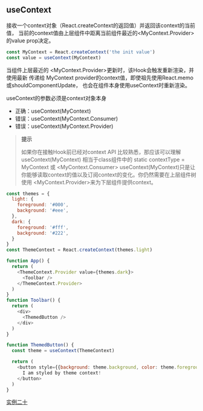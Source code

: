 
## useContext

接收一个context对象（React.createContext的返回值）并返回该context的当前值，
当前的context值由上层组件中距离当前组件最近的<MyContext.Provider>的value prop决定。

```js
const MyContext = React.createContext('the init value')
const value = useContext(MyContext)
```

当组件上层最近的 <MyContext.Provider>更新时，该Hook会触发重新渲染，并使用最新
传递给 MyContext provider的context值，即使祖先使用React.memo或shouldComponentUpdate，
也会在组件本身使用useContext时重新渲染。

useContext的参数必须是context对象本身

- 正确：useContext(MyContext)
- 错误：useContext(MyContext.Consumer)
- 错误：useContext(MyContext.Provider)

> **提示**
>
> 如果你在接触Hook前已经对context API 比较熟悉，那应该可以理解 useContext(MyContext)
> 相当于class组件中的 static contextType = MyContext 或 <MyContext.Consumer>
> useContext(MyContext)只是让你能够读取context的值以及订阅context的变化。你仍然需要在上层组件树使用 <MyContext.Provider>来为下层组件提供context。

```js
const themes = {
  light: {
    foreground: '#000',
    background: '#eee',
  },
  dark: {
    foreground: '#fff',
    background: '#222',
  }
}
const ThemeContext = React.createContext(themes.light)

function App() {
  return (
    <ThemeContext.Provider value={themes.dark}>
      <Toolbar />
    </ThemeContext.Provider>
  )
}
function Toolbar() {
  return (
    <div>
      <ThemedButton />
    </div>
  )
}

function ThemedButton() {
  const theme = useContext(ThemeContext)

  return (
    <button style={{background: theme.background, color: theme.foreground}}>
      I am styled by theme context!
    </button>
  )
}
```

[实例二十](./src/pages/test/TestTwenty.js)
